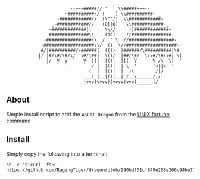 ```                          ___====-_  _-====___
                       _--~~~#####// '  ` \\#####~~~--_
                     -~##########// (    ) \\##########~-_
                   -############//  |\^^/|  \\############-
                 _~############//   (O||O)   \\############~_
                ~#############((     \\//     ))#############~
               -###############\\    (oo)    //###############-
              -#################\\  / `' \  //#################-
             -###################\\/  ()  \//###################-
            _#/|##########/\######(  (())  )######/\##########|\#_
            |/ |#/\#/\#/\/  \#/\##|  \()/  |##/\#/  \/\#/\#/\#| \|
            `  |/  V  V  `   V  )||  |()|  ||(  V   '  V /\  \|  '
               `   `  `      `  / |  |()|  | \  '      '<||>  '
                               (  |  |()|  |  )\        /|/
                              __\ |__|()|__| /__\______/|/
                             (vvv(vvvv)(vvvv)vvv)______|/
```

## About
Simple install script to add the `ASCII Dragon` from the [UNIX fortune](https://en.wikipedia.org/wiki/Fortune_(Unix))
command

## Install
Simply copy the following into a terminal:

```
sh -c "$(curl -fsSL https://github.com/RagingTiger/dragon/blob/990bdf61cf849e208e266c94be7134efbfacf5ff/install.sh)"
```
